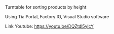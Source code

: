 Turntable for sorting products by height

Using Tia Portal, Factory IO, Visual Studio software

Link Youtube: https://youtu.be/DQZtdl5yIcY
